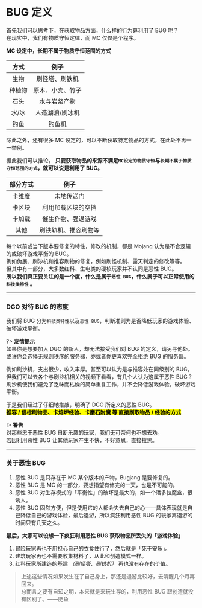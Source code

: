 <!-- notice/bugDefinition -->

# BUG 定义

首先我们可以思考下，在获取物品方面，什么样的行为算利用了 BUG 呢？<br/>
在现实中，我们有物质守恒定律，而 MC 仅仅是个程序。

**MC 设定中，长期不属于物质守恒范围的方式**

|  方式  |       例子       |
| :----: | :--------------: |
|  生物  |  刷怪塔、刷铁机  |
| 种植物 | 原木、小麦、竹子 |
|  石头  |   水与岩浆产物   |
| 水/冰  | 人造湖泊/刷冰机  |
|  钓鱼  |      钓鱼机      |

除此之外，还有很多 MC 设定的，可以不断获取特定物品的方式，在此处不再一一举例。

据此我们可以推论， **只要获取物品的来源不满足`MC设定的物质守恒`与`长期不属于物质守恒范围的方式`，就可以说是利用了 BUG。**

| 部分方式 |         例子         |
| :------: | :------------------: |
|  卡维度  |      末地传送门      |
|  卡区块  |  利用加载区块的空挡  |
|  卡加载  |  催生作物、强退游戏  |
|   其他   | 刷铁轨机、推容刷物等 |

每个以前或当下版本要修复的特性，修改的机制，都是 Mojang 认为是不合逻辑的或破坏游戏平衡的 BUG。<br/>
例如伪展、刷沙机和推容刷物的修复，例如刷怪机制、露天判定的修改等等。<br/>
但其中有一部分，大多数红科、生电类的硬核玩家并不认同是恶性 BUG。<br/>
**所以我们真正要关注的是一个度，什么是属于`恶性 BUG`，什么属于可以正常使用的`科技类特性` 。**

---

### DGO 对待 BUG 的态度

我们将 BUG 分为`科技类特性`以及`恶性 BUG`，判断准则为是否降低玩家的游戏体验、破坏游戏平衡。

?> **友情提示** <br/>
如果你是想要加入 DGO 的新人，却无法接受我们对 BUG 的定义，请另寻他处。<br/>
或许你会选择无规则秩序的服务器，亦或者你更喜欢完全拒绝 BUG 的服务器。

例如刷沙机，支出很少，收入丰厚。甚至可以认为是与推容处在同级别的 BUG。<br/>
但我们可以去各个与刷沙机相关的视频下看看，有几个人认为这属于恶性 BUG？<br/>
刷沙机使我们避免了乏味而枯燥的简单重复工作，并不会降低游戏体验。破坏游戏平衡。

于是我们经过了仔细地推敲，明确了 DGO 所定义的恶性 BUG。<br/>
**<mark>推容 / 信标刷物品、卡熔炉经验、卡磨石附魔 等 直接刷取物品 / 经验的方式** </mark><br/>

!> **警告** <br/>
对那些忠于恶性 BUG 自断乐趣的玩家，我们无可奈何也不想去劝。<br/>
若因利用恶性 BUG 让其他玩家产生不快，不好意思，直接拉黑。

---

### 关于恶性 BUG

1. 恶性 BUG 是只存在于 MC 某个版本的产物，Bugjang 是要修复的。
2. 恶性 BUG 是 MC 的一部分，要想指望有修完的一天，也是不可能的。
3. 恶性 BUG 对生存模式的「平衡性」的破坏是最大的，如一个潘多拉魔盒，很诱人。
4. 恶性 BUG 固然方便，但是使用它的人都会失去自己的心——具体表现就是自己降低自己的游戏体验，最后退游，所以疯狂利用恶性 BUG 的玩家离退游的时间只有几天之久。

**最后，大家可以设想一下疯狂利用恶性 BUG 获取物品所丢失的「游戏体验」**

1. 冒险玩家再也不用担心自己的衣食住行了，然后就是「死于安乐」。
2. 建筑玩家再也不需要收集材料了，从此和创造模式一样。
3. 红科玩家所建造的基建 _（刷怪塔、刷铁机）_ 再也没有存在的价值。

> 上述这些情况如果发生在了自己身上，那还是退游比较好，去清醒几个月再回来。<br/>
> 总而言之要有自知之明，本来就是来玩生存的，利用恶性 BUG 跟创造就没有区别了。——肥鱼
